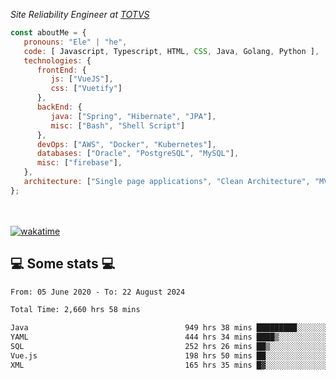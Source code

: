 <p><em>Site Reliability Engineer at <a href="https://www.totvs.com/">TOTVS</a></br>
</em></p>


```javascript
const aboutMe = {
   pronouns: "Ele" | "he",
   code: [ Javascript, Typescript, HTML, CSS, Java, Golang, Python ],
   technologies: {
      frontEnd: {
         js: ["VueJS"],
         css: ["Vuetify"]
      },
      backEnd: {
         java: ["Spring", "Hibernate", "JPA"],
         misc: ["Bash", "Shell Script"]
      },
      devOps: ["AWS", "Docker", "Kubernetes"],
      databases: ["Oracle", "PostgreSQL", "MySQL"],
      misc: ["firebase"],
   },
   architecture: ["Single page applications", "Clean Architecture", "MVC", "Microservices"],
};
```
</br></br>
[![wakatime](https://wakatime.com/badge/user/a3a8ed06-d304-4d6b-bc86-4adc418cdea7.svg)](https://wakatime.com/@a3a8ed06-d304-4d6b-bc86-4adc418cdea7)
<h2>💻 Some stats 💻</h2>

<!--START_SECTION:waka-->

```txt
From: 05 June 2020 - To: 22 August 2024

Total Time: 2,660 hrs 58 mins

Java                                   949 hrs 38 mins █████████░░░░░░░░░░░░░░░░   35.69 %
YAML                                   444 hrs 34 mins ████▒░░░░░░░░░░░░░░░░░░░░   16.71 %
SQL                                    252 hrs 26 mins ██▒░░░░░░░░░░░░░░░░░░░░░░   09.49 %
Vue.js                                 198 hrs 50 mins ██░░░░░░░░░░░░░░░░░░░░░░░   07.47 %
XML                                    165 hrs 35 mins █▓░░░░░░░░░░░░░░░░░░░░░░░   06.22 %
```

<!--END_SECTION:waka-->
